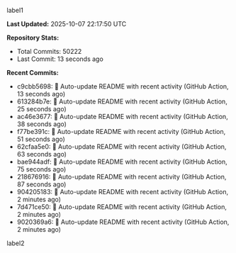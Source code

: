 
label1 
<!-- ACTIVITY_START -->
**Last Updated:** 2025-10-07 22:17:50 UTC

**Repository Stats:**
- Total Commits: 50222
- Last Commit: 13 seconds ago

**Recent Commits:**
- c9cbb5698: 🤖 Auto-update README with recent activity (GitHub Action, 13 seconds ago)
- 613284b7e: 🤖 Auto-update README with recent activity (GitHub Action, 25 seconds ago)
- ac46e3677: 🤖 Auto-update README with recent activity (GitHub Action, 38 seconds ago)
- f77be391c: 🤖 Auto-update README with recent activity (GitHub Action, 51 seconds ago)
- 62cfaa5e0: 🤖 Auto-update README with recent activity (GitHub Action, 63 seconds ago)
- bae944adf: 🤖 Auto-update README with recent activity (GitHub Action, 75 seconds ago)
- 218676916: 🤖 Auto-update README with recent activity (GitHub Action, 87 seconds ago)
- 904205183: 🤖 Auto-update README with recent activity (GitHub Action, 2 minutes ago)
- 7d471ce50: 🤖 Auto-update README with recent activity (GitHub Action, 2 minutes ago)
- 9020369a6: 🤖 Auto-update README with recent activity (GitHub Action, 2 minutes ago)
<!-- ACTIVITY_END -->

label2

